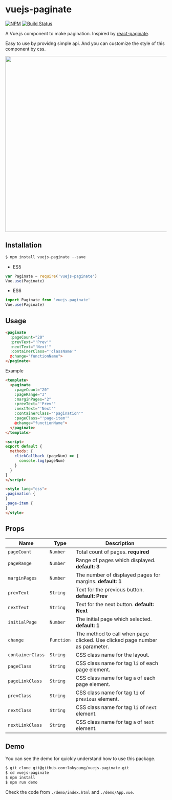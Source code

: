 # vuejs-paginate
[![NPM](https://nodei.co/npm/vuejs-paginate.png)](https://nodei.co/npm/vuejs-paginate/)
[![Build Status](https://travis-ci.org/lokyoung/vuejs-paginate.svg?branch=master)](https://travis-ci.org/lokyoung/vuejs-paginate)

A Vue.js component to make pagination. Inspired by [react-paginate](https://github.com/AdeleD/react-paginate).

Easy to use by providng simple api. And you can customize the style of this component by css.

<img src="https://raw.githubusercontent.com/lokyoung/vuejs-paginate/master/img/pagination-show.gif" width="550" />


## Installation

```js
$ npm install vuejs-paginate --save
```

- ES5
```js
var Paginate = require('vuejs-paginate')
Vue.use(Paginate)
```

- ES6
```js
import Paginate from 'vuejs-paginate'
Vue.use(Paginate)
```

## Usage

```html
<paginate
  :pageCount="20"
  :prevText="'Prev'"
  :nextText="'Next'"
  :containerClass="'className'"
  @change="functionName">
</paginate>
```

Example
```html
<template>
  <paginate
    :pageCount="20"
    :pageRange="3"
    :marginPages="2"
    :prevText="'Prev'"
    :nextText="'Next'"
    :containerClass="'pagination'"
    :pageClass="'page-item'"
    @change="functionName">
  </paginate>
</template>

<script>
export default {
  methods: {
    clickCallback (pageNum) => {
      console.log(pageNum)
    }
  }
}
</script>

<style lang="css">
.pagination {
}
.page-item {
}
</style>
```

## Props
| Name | Type | Description |
| --- | --- | --- |
| `pageCount` | `Number` | Total count of pages. **required** |
| `pageRange` | `Number` | Range of pages which displayed. **default: 3** |
| `marginPages` | `Number` | The number of displayed pages for margins. **default: 1** |
| `prevText` | `String` | Text for the previous button. **default: Prev**  |
| `nextText` | `String` | Text for the next button. **default: Next**  |
| `initialPage` | `Number` | The initial page which selected. **default: 1** |
| `change` | `Function` | The method to call when page clicked. Use clicked page number as parameter. |
| `containerClass` | `String` | CSS class name for the layout. |
| `pageClass` | `String` | CSS class name for tag `li` of each page element. |
| `pageLinkClass` | `String` | CSS class name for tag `a` of each page element. |
| `prevClass` | `String` | CSS class name for tag `li` of `previous` element. | | `prevLinkClass` | `String` | CSS class name for tag `a` of `previous` element. |
| `nextClass` | `String` | CSS class name for tag `li` of `next` element. |
| `nextLinkClass` | `String` | CSS class name for tag `a` of `next` element. |

## Demo
You can see the demo for quickly understand how to use this package.

```sh
$ git clone git@github.com:lokyoung/vuejs-paginate.git
$ cd vuejs-paginate
$ npm install
$ npm run demo
```

Check the code from `./demo/index.html` and `./demo/App.vue`.
